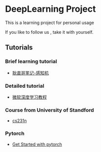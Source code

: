 # DeepLearning Project

This is a learning project for personal usage

If you like to follow us , take it with yourself.
## Tutorials
### Brief learning tutorial
- [耿直哥笔记-感知机](https://gengzhige-essay.readthedocs.io/docs/03%20%E6%84%9F%E7%9F%A5%E6%9C%BA/3-1%20%E4%BA%BA%E5%B7%A5%E7%A5%9E%E7%BB%8F%E7%BD%91%E7%BB%9C%EF%BC%88%E4%B8%8A%EF%BC%89.html)

### Detailed tutorial
- [微软深度学习教程](https://microsoft.github.io/ai-edu/%E5%9F%BA%E7%A1%80%E6%95%99%E7%A8%8B/)
### Course from University of Standford
- [cs231n](https://cs231n.github.io/)
### Pytorch
- [Get Started with pytorch](https://pytorch.org/tutorials/)